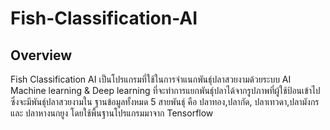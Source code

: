 # Fish-Classification-AI

## Overview
Fish Classification AI เป็นโปรแกรมที่ใช้ในการจำแนกพันธุ์ปลาสวยงามด้วยระบบ AI Machine learning &amp; Deep learning ที่จะทำการแยกพันธุ์ปลาได้จากรูปภาพที่ผู้ใช้ป้อนเข้าไป ซึ่งจะมีพันธุ์ปลาสวยงามใน ฐานข้อมูลทั้งหมด 5 สายพันธุ์ คือ ปลาทอง,ปลากัด, ปลาเทวดา,ปลามังกร และ ปลาหางนกยูง โดยใช้พื้นฐานโปรแกรมมาจาก Tensorflow
